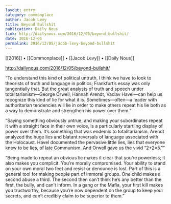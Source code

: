 ```yaml
---
layout: entry
category: commonplace
author: Jacob Levy
title: Beyond Bullshit
publication: Daily Nous
link: http://dailynous.com/2016/12/05/beyond-bullshit/
date: 2016-12-05
permalink: 2016/12/05/jacob-levy-beyond-bullshit
---
```


[[2016]] • [[Commonplace]] • [[Jacob Levy]] • [[Daily Nous]]

http://dailynous.com/2016/12/05/beyond-bullshit/

“To understand this kind of political untruth, I think we have to look to theorists of truth and language in politics; Frankfurt’s essay was only tangentially that. But the great analysts of truth and speech under totalitarianism—George Orwell, Hannah Arendt, Vaclav Havel—can help us recognize this kind of lie for what it is. Sometimes—often—a leader with authoritarian tendencies will lie in order to make others repeat his lie both as a way to demonstrate and strengthen his power over them.”

“Saying something obviously untrue, and making your subordinates repeat it with a straight face in their own voice, is a particularly startling display of power over them. It’s something that was endemic to totalitarianism. Arendt analyzed the huge lies and blatant reversals of language associated with the Holocaust. Havel documented the pervasive little lies, lies that everyone knew to be lies, of late Communism. And Orwell gave us the vivid “2+2=5.””

“Being made to repeat an obvious lie makes it clear that you’re powerless; it also makes you complicit. You’re morally compromised. Your ability to stand on your own moral two feet and resist or denounce is lost. Part of this is a general tool for making people part of immoral groups. One child makes a second abuse a third. The second then can’t think he’s any better than the first, the bully, and can’t inform. In a gang or the Mafia, your first kill makes you trustworthy, because you’re now dependent on the group to keep your secrets, and can’t credibly claim to be superior to them.”
